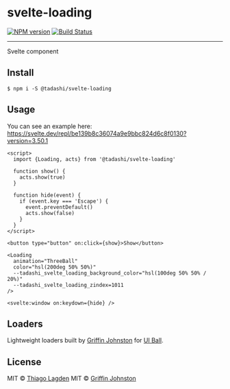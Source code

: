 # svelte-loading

[![NPM version][npm-img]][npm]
[![Build Status][ci-img]][ci]


[npm-img]:  https://img.shields.io/npm/v/@tadashi/svelte-loading.svg
[npm]:      https://www.npmjs.com/package/@tadashi/svelte-loading
[ci-img]:   https://github.com/lagden/svelte-loading/workflows/Node.js%20CI/badge.svg
[ci]:       https://github.com/lagden/svelte-loading/actions?query=workflow%3A%22Node.js+CI%22

---

Svelte component

## Install

```
$ npm i -S @tadashi/svelte-loading
```


## Usage

You can see an example here: https://svelte.dev/repl/be139b8c36074a9e9bbc824d6c8f0130?version=3.50.1

```svelte
<script>
  import {Loading, acts} from '@tadashi/svelte-loading'

  function show() {
    acts.show(true)
  }

  function hide(event) {
    if (event.key === 'Escape') {
      event.preventDefault()
      acts.show(false)
    }
  }
</script>

<button type="button" on:click={show}>Show</button>

<Loading
  animation="ThreeBall"
  color="hsl(200deg 50% 50%)"
  --tadashi_svelte_loading_background_color="hsl(100deg 50% 50% / 20%)"
  --tadashi_svelte_loading_zindex=1011
/>

<svelte:window on:keydown={hide} />
```


## Loaders

Lightweight loaders built by [Griffin Johnston](https://twitter.com/griffinjohnston) for [UI Ball](https://uiball.com).


## License

MIT © [Thiago Lagden](https://github.com/lagden)
MIT © [Griffin Johnston](https://github.com/GriffinJohnston/uiball-loaders/blob/main/LICENSE)
